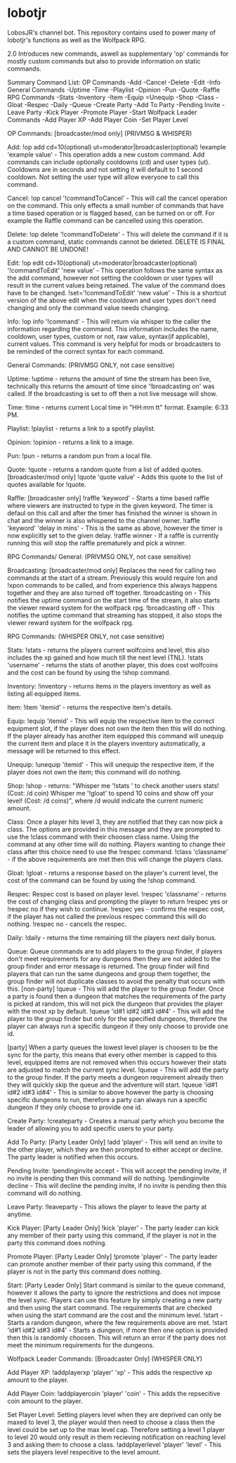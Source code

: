 # lobotjr
LobosJR's channel bot. This repository contains used to power many of lobotjr's functions as well as the Wolfpack RPG.

2.0 Introduces new commands, aswell as supplementary 'op' commands for mostly custom commands but also to provide information on static commands. 

Summary Command List:
OP Commands
-Add
-Cancel
-Delete
-Edit
-Info
General Commands
-Uptime
-Time
-Playlist
-Opinion
-Pun
-Quote
-Raffle
RPG Commands
-Stats
-Inventory
-Item
-Equip
=Unequip
-Shop
-Class
-Gloat
-Respec
-Daily
-Queue
-Create Party
-Add To Party
-Pending Invite
-Leave Party
-Kick Player
-Promote Player
-Start
Wolfpack Leader Commands
-Add Player XP
-Add Player Coin
-Set Player Level

OP Commands: [broadcaster/mod only] (PRIVMSG & WHISPER)

Add:
!op add cd=10(optional) ut=moderator|broadcaster(optional) !example 'example value' - This operation adds a new custom command. Add commands can include optionally cooldowns (cd) and user types (ut). Cooldowns are in seconds and not setting it will default to 1 second
cooldown. Not setting the user type will allow everyone to call this command. 

Cancel: 
!op cancel '!commandToCancel' - This will call the cancel operation on the command. This only effects a small number of commands that 
have a time based operation or is flagged based, can be turned on or off. For example the Raffle command can be cancelled using this 
operation.

Delete:
!op delete '!commandToDelete' - This will delete the command if it is a custom command, static commands cannot be deleted. DELETE IS FINAL AND CANNOT BE UNDONE!

Edit: 
!op edit cd=10(optional) ut=moderator|broadcaster(optional) '!commandToEdit' 'new value' - This operation follows the same syntax as the add command, however not setting the cooldown or user types will result in the current values being retained. The value of the command does have to be changed. 
!set='!commandToEdit' 'new value' - This is a shortcut version of the above edit when the cooldown and user types don't need changing and only the command value needs changing.

Info: 
!op info '!command' - This will return via whisper to the caller the information regarding the command. This information includes the 
name, cooldown, user types, custom or not, raw value, syntax(if applicable), current values. This command is very helpful for mods or broadcasters to be reminded of the correct syntax for each command.


General Commands: (PRIVMSG ONLY, not case sensitive) 

Uptime:
!uptime - returns the amount of time the stream has been live, technically this returns the amount of time since 
'!broadcasting on' was called. If the broadcasting is set to off then a not live message will show.

Time:
!time - returns current Local time in "HH:mm tt" format. Example: 6:33 PM.

Playlist: 
!playlist - returns a link to a spotify playlist.

Opinion: 
!opinion - returns a link to a image.

Pun:
!pun - returns a random pun from a local file.

Quote:
!quote - returns a random quote from a list of added quotes. 
[broadcaster/mod only] !quote 'quote value' - Adds this quote to the list of quotes available for !quote.
        
Raffle: [broadcaster only]
!raffle 'keyword' - Starts a time based raffle where viewers are instructed to type in the given keyword. The timer is defaul on this call and after the timer has finished the winner is shown in chat and the winner is also whispered to the channel owner.
!raffle 'keyword' 'delay in mins' - This is the same as above, however the timer is now explicitly set to the given delay. 
!raffle winner - If a raffle is currently running this will stop the raffle prematurely and pick a winner. 

RPG Commands/ General: (PRIVMSG ONLY, not case sensitive)

Broadcasting: [broadcaster/mod only]
Replaces the need for calling two commands at the start of a stream. Previously this would require !on and !xpon commands to be called, and from experience this always happens together and they are also turned off together.
!broadcasting on - This notifies the uptime command on the start time of the stream, it also starts the viewer reward system for the 
wolfpack rpg.
!broadcasting off - This notifies the uptime command that streaming has stopped, it also stops the viewer reward system for the wolfpack
rpg.

RPG Commands: (WHISPER ONLY, not case sensitive)

Stats: 
!stats - returns the players current wolfcoins and level, this also includes the xp gained and how much till the next level (TNL).
!stats 'username' - returns the stats of another player, this does cost wolfcoins and the cost can be found by using the !shop command.

Inventory: 
!inventory - returns items in the players inventory as well as listing all equipped items.

Item: 
!item 'itemid' - returns the respective item's details.

Equip: 
!equip 'itemid' - This will equip the respective item to the correct equipment slot, if the player does not own the item then this will do nothing. If the player already has another item equipped this command will unequip the current item and place it in the players inventory automatically, a message will be returned to this effect.

Unequip:
!unequip 'itemid' - This will unequip the respective item, if the player does not own the item; this command will do nothing.

Shop: 
!shop - returns: "Whisper me '!stats <username>' to check another users stats! (Cost: /d coin) Whisper me '!gloat' to spend 10 coins and show off your level! (Cost: /d coins)", where /d would indicate the current numeric amount.
  
Class: 
Once a player hits level 3, they are notified that they can now pick a class. The options are provided in this message and they are 
prompted to use the !class command with their choosen class name. Using the command at any other time will do nothing. Players wanting
to change their class after this choice need to use the !respec command.
!class 'classname' - if the above requirements are met then this will change the players class. 

Gloat: 
!gloat - returns a response based on the player's current level, the cost of the command can be found by using the !shop command.

Respec: 
Respec cost is based on player level.
!respec 'classname' - returns the cost of changing class and prompting the player to return !respec yes or !respec no if they wish to continue. 
!respec yes - confirms the respec cost, if the player has not called the previous respec command this will do nothing.
!respec no - cancels the respec.

Daily: 
!daily - returns the time remaining till the players next daily bonus.

Queue: 
Queue commands are to add players to the group finder, if players don't meet requirements for any dungeons then they are not added to the group finder and error message is returned. 
The group finder will find players that can run the same dungeons and group them together, the group finder will not duplicate classes 
to avoid the penalty that occurs with this.
[non-party]
!queue - This will add the player to the group finder. Once a party is found then a dungeon that matches the requirements of the party is picked at random, this will not pick the dungeon that provides the player with the most xp by default. 
!queue 'id#1 id#2 id#3 id#4' - This will add the player to the group finder but only for the specified dungeons, therefore the player can always run a specific dungeon if they only choose to provide one id. 

[party]
When a party queues the lowest level player is choosen to be the sync for the party, this means that every other member is capped to this level, equipped items are not removed when this occurs however their stats are adjusted to match the current sync level. 
!queue - This will add the party to the group finder. If the party meets a dungeon requirement already then they will quickly skip the queue and the adventure will start. 
!queue 'id#1 id#2 id#3 id#4' - This is similar to above however the party is choosing specific dungeons to run, therefore a party can always run a specific dungeon if they only choose to provide one id.

Create Party: 
!createparty - Creates a manual party which you become the leader of allowing you to add specific users to your party. 

Add To Party: [Party Leader Only]
!add 'player' - This will send an invite to the other player, which they are then prompted to either accept or decline. The party leader
is notified when this occurs.

Pending Invite: 
!pendinginvite accept - This will accept the pending invite, if no invite is pending then this command will do nothing.
!pendinginvite decline - This will decline the pending invite, if no invite is pending then this command will do nothing.

Leave Party: 
!leaveparty - This allows the player to leave the party at anytime. 

Kick Player: [Party Leader Only]
!kick 'player' - The party leader can kick any member of their party using this command, if the player is not in the party this command does nothing.

Promote Player: [Party Leader Only]
!promote 'player' - The party leader can promote another member of their party using this command, if the player is not in the party this command does nothing.

Start: [Party Leader Only]
Start command is similar to the queue command, however it allows the party to ignore the restrictions and does not impose the level sync. Players can use this feature by simply creating a new party and then using the start command. The requirements that are checked when using the start command are the cost and the minimum level.
!start - Starts a random dungeon, where the few requirements above are met.
!start 'id#1 id#2 id#3 id#4' - Starts a dungeon, if more then one option is provided then this is randomly choosen. This will return an error if the party does not meet the minimum requirements for the dungeons.

Wolfpack Leader Commands: [Broadcaster Only] (WHISPER ONLY)

Add Player XP: 
!addplayerxp 'player' 'xp' - This adds the respective xp amount to the player. 

Add Player Coin: 
!addplayercoin 'player' 'coin' - This adds the repsecitive coin amount to the player.

Set Player Level: 
Setting players level when they are deprived can only be maxed to level 3, the player would then need to choose a class then the level could be set up to the max level cap. Therefore setting a level 1 player to level 20 would only result in them recieving notification on reaching level 3 and asking them to choose a class. 
!addplayerlevel 'player' 'level' - This sets the players level respecitive to the level amount. 






